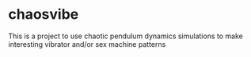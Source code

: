 chaosvibe
=========

This is a project to use chaotic pendulum dynamics simulations to make interesting vibrator and/or sex machine patterns
